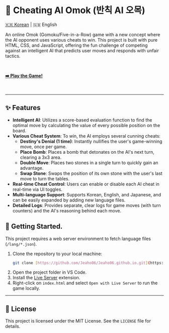 # 🤖 Cheating AI Omok (반칙 AI 오목)

[🇰🇷 Korean](./README.ko.md) | 🇬🇧 English

An online Omok (Gomoku/Five-in-a-Row) game with a new concept where the AI opponent uses various cheats to win. This project is built with pure HTML, CSS, and JavaScript, offering the fun challenge of competing against an intelligent AI that predicts user moves and responds with unfair tactics.

<br>

**[➡️ Play the Game!](https://omok.ai.kr)**

<br>



---

## ✨ Features

* **Intelligent AI**: Utilizes a score-based evaluation function to find the optimal move by calculating the value of every possible position on the board.
* **Various Cheat System**: To win, the AI employs several cunning cheats:
    * **Destiny's Denial (1 time)**: Instantly nullifies the user's game-winning move, once per game.
    * **Place Bomb**: Places a bomb that detonates on the AI's next turn, clearing a 3x3 area.
    * **Double Move**: Places two stones in a single turn to quickly gain an advantage.
    * **Swap Stone**: Swaps the position of its own stone with the user's last move to turn the tables.
* **Real-time Cheat Control**: Users can enable or disable each AI cheat in real-time via UI toggles.
* **Multi-language Support**: Supports Korean, English, and Japanese, and can be easily expanded by adding new language files.
* **Detailed Logs**: Provides separate, clear logs for game moves (with turn counters) and the AI's reasoning behind each move.


## 🚀 Getting Started.

This project requires a web server environment to fetch language files (`/lang/*.json`).

1.  Clone the repository to your local machine:
    ```bash
    git clone [https://github.com/Jeaho06/Jeaho06.github.io.git](https://github.com/Jeaho06/Jeaho06.github.io.git)
    ```
2.  Open the project folder in VS Code.
3.  Install the [Live Server](https://marketplace.visualstudio.com/items?itemName=ritwickdey.LiveServer) extension.
4.  Right-click on `index.html` and select `Open with Live Server` to run the game locally.

---

## 📜 License

This project is licensed under the MIT License. See the `LICENSE` file for details.
